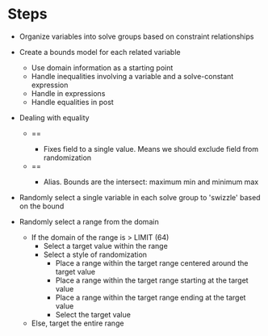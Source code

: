 
Steps
=====

- Organize variables into solve groups based on constraint relationships
- Create a bounds model for each related variable
  - Use domain information as a starting point
  - Handle inequalities involving a variable and a solve-constant expression
  - Handle in expressions
  - Handle equalities in post
  
- Dealing with equality
  - <field> == <const>
    - Fixes field to a single value. Means we should exclude field from randomization
  - <field> == <field>
     - Alias. Bounds are the intersect: maximum min and minimum max
 
- Randomly select a single variable in each solve group to 'swizzle' based on the bound
- Randomly select a range from the domain
    - If the domain of the range is > LIMIT (64)
        - Select a target value within the range
        - Select a style of randomization
            - Place a range within the target range centered around the target value
            - Place a range within the target range starting at the target value
            - Place a range within the target range ending at the target value
            - Select the target value
    - Else, target the entire range
    

  